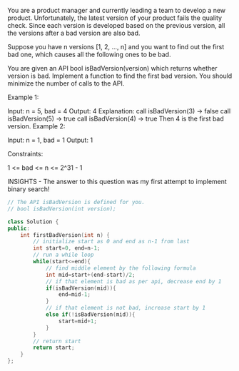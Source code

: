 You are a product manager and currently leading a team to develop a new product. Unfortunately, the latest version of your product fails the quality check. Since each version is developed based on the previous version, all the versions after a bad version are also bad.

Suppose you have n versions [1, 2, ..., n] and you want to find out the first bad one, which causes all the following ones to be bad.

You are given an API bool isBadVersion(version) which returns whether version is bad. Implement a function to find the first bad version. You should minimize the number of calls to the API.

 

Example 1:

Input: n = 5, bad = 4
Output: 4
Explanation:
call isBadVersion(3) -> false
call isBadVersion(5) -> true
call isBadVersion(4) -> true
Then 4 is the first bad version.
Example 2:

Input: n = 1, bad = 1
Output: 1
 

Constraints:

1 <= bad <= n <= 2^31 - 1


INSIGHTS -  The answer to this question was my first attempt to implement binary search!


```cpp
// The API isBadVersion is defined for you.
// bool isBadVersion(int version);

class Solution {
public:
    int firstBadVersion(int n) {
        // initialize start as 0 and end as n-1 from last
        int start=0, end=n-1;
        // run a while loop
        while(start<=end){
            // find middle element by the following formula 
            int mid=start+(end-start)/2;
            // if that element is bad as per api, decrease end by 1
            if(isBadVersion(mid)){
                end=mid-1;
            }
            // if that element is not bad, increase start by 1
            else if(!isBadVersion(mid)){
                start=mid+1;
            }
        }
        // return start
        return start;
    }
};
```
